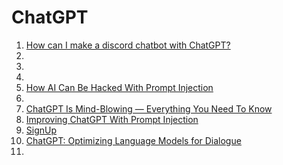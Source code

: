 # ChatGPT

1. [How can I make a discord chatbot with ChatGPT?](https://syhuang1990.medium.com/how-can-i-make-a-discord-chatbot-with-chatgpt-1ff98d28549e)
2. [](https://twitter.com/jdjkelly/status/1598021488795586561)
3. [](https://twitter.com/amasad/status/1598042665375105024)
4. [](https://twitter.com/yieldthought/status/1598238411097530368)
5. [How AI Can Be Hacked With Prompt Injection](https://medium.com/@dreamferus/how-ai-can-be-hacked-with-prompt-injection-9a394a94516)
6. [](https://twitter.com/goodside/status/1598253337400717313)
7. [ChatGPT Is Mind-Blowing — Everything You Need To Know](https://levelup.gitconnected.com/chatgpt-is-mind-blowing-everything-you-need-to-know-9e03fdb0b370)
8. [Improving ChatGPT With Prompt Injection](https://levelup.gitconnected.com/improving-chatgpt-with-prompt-injection-b0c0c27b7df7)
9. [SignUp](https://beta.openai.com/onboarding)
10. [ChatGPT: Optimizing Language Models for Dialogue](https://openai.com/blog/chatgpt/)
11. 
